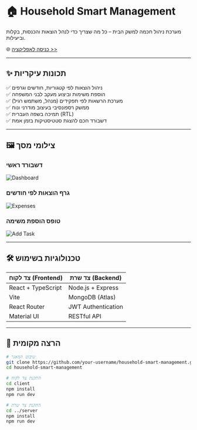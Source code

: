 # 🏠 Household Smart Management

מערכת ניהול חכמה למשק הבית – כל מה שצריך כדי לנהל הוצאות והכנסות, בקלות וביעילות.

🌐 [כניסה לאפליקציה >>](https://household-smart-managment.onrender.com)

---

## ✨ תכונות עיקריות

✅ ניהול הוצאות לפי קטגוריות, חודשים וגרפים  
✅ הוספת משימות וביצוע מעקב לבני המשפחה  
✅ מערכת הרשאות לפי תפקידים (מנהל, משתמש רגיל)  
✅ ממשק רספונסיבי בעיצוב מודרני ונוח  
✅ תמיכה בשפה העברית (RTL)  
✅ דשבורד חכם להצגת סטטיסטיקות בזמן אמת

---

## 🖼️ צילומי מסך

### דשבורד ראשי
![Dashboard](./screenshots/dashboard.png)

### גרף הוצאות לפי חודשים
![Expenses](./screenshots/expenses-chart.png)

### טופס הוספת משימה
![Add Task](./screenshots/add-task.png)

---

## 🛠️ טכנולוגיות בשימוש

| צד לקוח (Frontend) | צד שרת (Backend) |
|--------------------|------------------|
| React + TypeScript | Node.js + Express |
| Vite               | MongoDB (Atlas)   |
| React Router       | JWT Authentication |
| Material UI        | RESTful API       |

---

## 🚀 הרצה מקומית

```bash
# שיבוט המאגר
git clone https://github.com/your-username/household-smart-management.git
cd household-smart-management

# התקנת צד לקוח
cd client
npm install
npm run dev

# התקנת צד שרת
cd ../server
npm install
npm run dev
